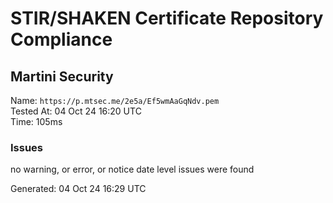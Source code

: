 # STIR/SHAKEN Certificate Repository Compliance

## Martini Security

Name: `https://p.mtsec.me/2e5a/Ef5wmAaGqNdv.pem`\
Tested At: 04 Oct 24 16:20 UTC\
Time: 105ms

### Issues

no warning, or error, or notice date level issues were found

Generated: 04 Oct 24 16:29 UTC